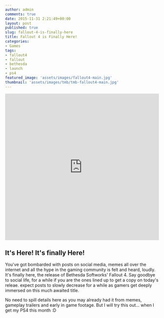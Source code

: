 ```yaml
---
author: admin
comments: true
date: 2015-11-31 2:21:49+00:00
layout: post
published: true
slug: fallout-4-is-finally-here
title: Fallout 4 is Finally Here!
categories:
- Games
tags:
- fallout4
- fallout
- bethesda
- launch
- ps4
featured_image: 'assets/images/fallout4-main.jpg'
thumbnail: 'assets/images/tmb/tmb-fallout4-main.jpg'
---
```


<iframe width="100%" height="480" src="https://www.youtube.com/embed/X5aJfebzkrM" frameborder="0" allowfullscreen></iframe>

It's Here! It's finally Here!
---

You've got bombarded with posts on social media, memes all over the internet and all the hype in the gaming community is felt and heard, loudly. It's finally here, the release of Bethesda Softworks' Fallout 4. Say goodbye to social life, for a while if you are the ones lined up to get a copy on today's releae. expect posts to slowly decrease for a while as gamers get deeply immersed on this much awaited title.

No need to spill details here as you may already had it from memes, gameplay trailers and early in game footage. But I will try this out... when I get my PS4 this month :D


